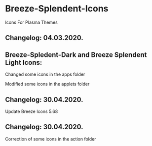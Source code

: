 # Breeze-Splendent-Icons
Icons For Plasma Themes

Changelog: 04.03.2020.
----------------------

Breeze-Spledent-Dark and Breeze Splendent Light Icons:
------------------------------------------------------

Changed some icons in the apps folder

Modified some icons in the applets folder

Changelog: 30.04.2020.
----------------------

Update Breeze Icons 5.68


Changelog: 30.04.2020.
---------------------

Correction of some icons in the action folder
